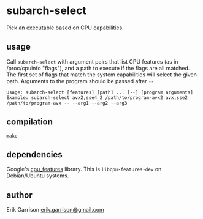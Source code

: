 # subarch-select

Pick an executable based on CPU capabilities.

## usage

Call `subarch-select` with argument pairs that list CPU features (as in /proc/cpuinfo "flags"), and a path to execute if the flags are all matched.
The first set of flags that match the system capabilities will select the given path.
Arguments to the program should be passed after `--`.

```
Usage: subarch-select [features] [path] ... [--] [program arguments]
Example: subarch-select avx2,sse4_2 /path/to/program-avx2 avx,sse2 /path/to/program-avx -- --arg1 --arg2 --arg3
```

## compilation

`make`

## dependencies

Google's [cpu_features](https://github.com/google/cpu_features/) library.
This is `libcpu-features-dev` on Debian/Ubuntu systems.

## author

Erik Garrison <erik.garrison@gmail.com>